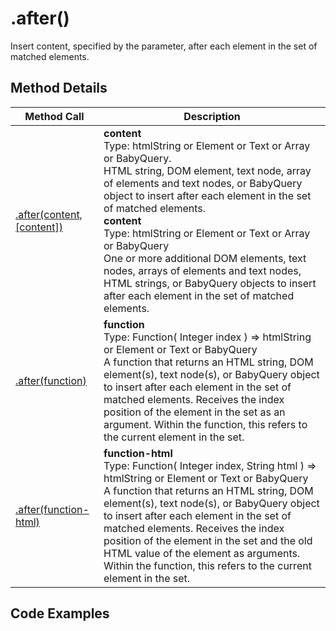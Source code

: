 # .after()

Insert content, specified by the parameter, after each element in the set of matched elements.

## Method Details

| Method Call                   | Description                                                                                                                                                                                                                                                                                                                                                                                                                                                                                                  |
| ----------------------------- | ------------------------------------------------------------------------------------------------------------------------------------------------------------------------------------------------------------------------------------------------------------------------------------------------------------------------------------------------------------------------------------------------------------------------------------------------------------------------------------------------------------ |
| [.after(content,[content])](#Code-Examples) | <b>content</b> <br>Type: htmlString or Element or Text or Array or BabyQuery.<br>HTML string, DOM element, text node, array of elements and text nodes, or BabyQuery object to insert after each element in the set of matched elements.<br><b>content</b><br>Type: htmlString or Element or Text or Array or BabyQuery <br>One or more additional DOM elements, text nodes, arrays of elements and text nodes, HTML strings, or BabyQuery objects to insert after each element in the set of matched elements. |
| [.after(function)](#Code-Examples) | <b>function</b><br>Type: Function( Integer index ) => htmlString or Element or Text or BabyQuery<br>A function that returns an HTML string, DOM element(s), text node(s), or BabyQuery object to insert after each element in the set of matched elements. Receives the index position of the element in the set as an argument. Within the function, this refers to the current element in the set.| 
| [.after(function-html)](#Code-Examples) | <b>function-html</b><br>Type: Function( Integer index, String html ) => htmlString or Element or Text or BabyQuery<br>A function that returns an HTML string, DOM element(s), text node(s), or BabyQuery object to insert after each element in the set of matched elements. Receives the index position of the element in the set and the old HTML value of the element as arguments. Within the function, this refers to the current element in the set. |

## Code Examples

